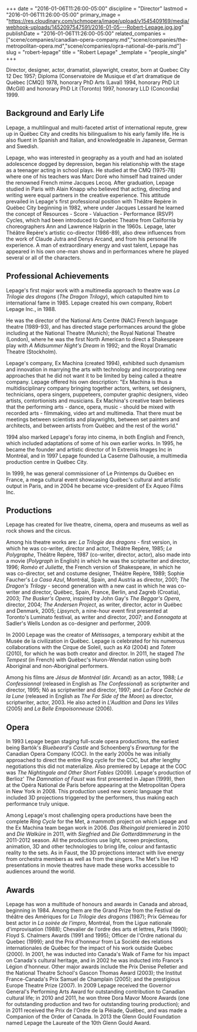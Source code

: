 +++
date = "2016-01-06T11:26:00-05:00"
discipline = "Director"
lastmod = "2016-01-06T11:26:00-05:00"
primary_image = "https://res.cloudinary.com/schmopera/image/upload/v1545409169/media/webhook-uploads/1452097547591/2016-01-05---Robert-Lepage.jpg.jpg"
publishDate = "2016-01-06T11:26:00-05:00"
related_companies = ["scene/companies/canadian-opera-company.md","scene/companies/the-metropolitan-opera.md","scene/companies/opra-national-de-paris.md"]
slug = "robert-lepage"
title = "Robert Lepage"
_template = "people_single"
+++

Director, designer, actor, dramatist, playwright, creator, born at Quebec City 12 Dec 1957; Diploma (Conservatoire de Musique et d'art dramatique de Québec [CMQ]) 1978, honorary PhD Arts (Laval) 1994, honorary PhD Lit (McGill) and honorary PhD Lit (Toronto) 1997, honorary LLD (Concordia) 1999.

## Background and Early Life

Lepage, a multilingual and multi-faceted artist of international repute, grew up in Québec City and credits his bilingualism to his early family life. He is also fluent in Spanish and Italian, and knowledgeable in Japanese, German and Swedish.

Lepage, who was interested in geography as a youth and had an isolated adolescence dogged by depression, began his relationship with the stage as a teenager acting in school plays. He studied at the CMQ (1975-78) where one of his teachers was Marc Doré who himself had trained under the renowned French mime Jacques Lecoq. After graduation, Lepage studied in Paris with Alain Knapp who believed that acting, directing and writing were equal partners in the creative experience. This attitude prevailed in Lepage's first professional position with Théâtre Repère in Québec City beginning in 1982, where under Jacques Lessard he learned the concept of Resources - Score - Valuaction - Performance (RSVP) Cycles, which had been introduced to Quebec Theatre from California by choreographers Ann and Lawrence Halprin in the 1960s. Lepage, later Théâtre Repère's artistic co-director (1986-89), also drew influences from the work of Claude Jutra and Denys Arcand, and from his personal life experience. A man of extraordinary energy and vast talent, Lepage has appeared in his own one-man shows and in performances where he played several or all of the characters.

## Professional Achievements

Lepage's first major work with a multimedia approach to theatre was *La Trilogie des dragons* (*The Dragon Trilogy*), which catapulted him to international fame in 1985. Lepage created his own company, Robert Lepage Inc., in 1988.

He was the director of the National Arts Centre (NAC) French language theatre (1989-93), and has directed stage performances around the globe including at the National Theatre (Munich); the Royal National Theatre (London), where he was the first North American to direct a Shakespeare play with *A Midsummer Night's Dream* in 1992; and the Royal Dramatic Theatre (Stockholm).

Lepage's company, Ex Machina (created 1994), exhibited such dynamism and innovation in marrying the arts with technology and incorporating new approaches that he did not want it to be limited by being called a theatre company. Lepage offered his own description: "Ex Machina is thus a multidisciplinary company bringing together actors, writers, set designers, technicians, opera singers, puppeteers, computer graphic designers, video artists, contortionists and musicians. Ex Machina's creative team believes that the performing arts - dance, opera, music - should be mixed with recorded arts - filmmaking, video art and multimedia. That there must be meetings between scientists and playwrights, between set painters and architects, and between artists from Québec and the rest of the world."

1994 also marked Lepage's foray into cinema, in both English and French, which included adaptations of some of his own earlier works. In 1995, he became the founder and artistic director of In Extremis Images Inc in Montréal, and in 1997 Lepage founded La Caserne Dalhousie, a multimedia production centre in Québec City.

In 1999, he was general commissioner of Le Printemps du Québec en France, a mega cultural event showcasing Québec's cultural and artistic output in Paris, and in 2004 he became vice-president of Ex Aqueo Films Inc.

## Productions

Lepage has created for live theatre, cinema, opera and museums as well as rock shows and the circus.

Among his theatre works are: *La Trilogie des dragons* - first version, in which he was co-writer, director and actor, Théâtre Repère, 1985; *Le Polygraphe*, Théâtre Repère, 1987 (co-writer, director, actor), also made into a movie (*Polygraph* in English) in which he was the scriptwriter and director, 1996; *Roméo et Juliette*, the French version of Shakespeare, in which he was co-director, set and costume designer, Théâtre Repère, 1989; Sophie Faucher's *La Casa Azul*, Montréal, Spain, and Austria as director, 2001; *The Dragon's Trilogy* - second generation with a new cast in which he was co-writer and director, Québec, Spain, France, Berlin, and Zagreb (Croatia), 2003; *The Busker's Opera*, inspired by John Gay's *The Beggar's Opera*, director, 2004; *The Andersen Project*, as writer, director, actor in Québec and Denmark, 2005; *Lipsynch*, a nine-hour event first presented at Toronto's Luminato festival, as writer and director, 2007; and *Eonnagata* at Sadler's Wells London as co-designer and performer, 2009.

In 2000 Lepage was the creator of *Métissages*, a temporary exhibit at the Musée de la civilization in Québec. Lepage is celebrated for his numerous collaborations with the Cirque de Soleil, such as *Kà* (2004) and *Totem* (2010), for which he was both creator and director. In 2011, he staged *The Tempest* (in French) with Québec's Huron-Wendat nation using both Aboriginal and non-Aboriginal performers.

Among his films are *Jésus de Montréal* (dir. Arcand) as an actor, 1988; *Le Confessionnal* (released in English as *The Confessional*) as scriptwriter and director, 1995; Nô as scriptwriter and director, 1997; and *La Face Cachée de la Lune* (released in English as *The Far Side of the Moon*) as director, scriptwriter, actor, 2003. He also acted in *L'Audition* and *Dans les Villes* (2005) and *La Belle Empoisonneuse* (2006).

## Opera

In 1993 Lepage began staging full-scale opera productions, the earliest being Bartók's *Bluebeard's Castle* and Schoenberg's *Erwartung* for the Canadian Opera Company (COC). In the early 2000s he was initially approached to direct the entire Ring cycle for the COC, but after lengthy negotiations this did not materialize. Also premiered by Lepage at the COC was *The Nightingale and Other Short Fables* (2009). Lepage's production of Berlioz' *The Damnation of Faust* was first presented in Japan (1999), then at the Opéra National de Paris before appearing at the Metropolitan Opera in New York in 2008. This production used new scenic language that included 3D projections triggered by the performers, thus making each performance truly unique.

Among Lepage's most challenging opera productions have been the complete *Ring Cycle* for the Met, a mammoth project on which Lepage and the Ex Machina team began work in 2006. *Das Rheingold* premiered in 2010 and *Die Walküre* in 2011, with *Siegfried* and *Die Gotterdämmerung* in the 2011-2012 season. All the productions use light, screen projections, animation, 3D and other technologies to bring life, colour and fantastic reality to the sets. As in Faust, the 3D projections interact with live energy from orchestra members as well as from the singers. The Met's live HD presentations in movie theatres have made these works accessible to audiences around the world.

## Awards

Lepage has won a multitude of honours and awards in Canada and abroad, beginning in 1984. Among them are the Grand Prize from the Festival de théâtre des Amériques for *La Trilogie des dragons* (1987); Prix Gémeau for best actor in *La soirée de l'impro*, Montréal, from the Ligue nationale d'improvisation (1988); Chevalier de l'ordre des arts et lettres, Paris (1990); Floyd S. Chalmers Awards (1991 and 1995); Officer de l'Ordre national du Quebec (1999); and the Prix d'honneur from La Société des relations internationales de Québec for the impact of his work outside Quebec (2000). In 2001, he was inducted into Canada's Walk of Fame for his impact on Canada's cultural heritage, and in 2002 he was inducted into France's Légion d'honneur. Other major awards include the Prix Denise Pelletier and the National Theatre School's Gascon Thomas Award (2003); the Institut France-Canada's Prix Samuel de Champlain (2005); and the prestigious Europe Theatre Prize (2007). In 2009 Lepage received the Governor General's Performing Arts Award for outstanding contribution to Canadian cultural life; in 2010 and 2011, he won three Dora Mavor Moore Awards (one for outstanding production and two for outstanding touring production); and in 2011 received the Prix de l'Ordre de la Pléiade, Québec, and was made a Companion of the Order of Canada. In 2013 the Glenn Gould Foundation named Lepage the Laureate of the 10th Glenn Gould Award.
